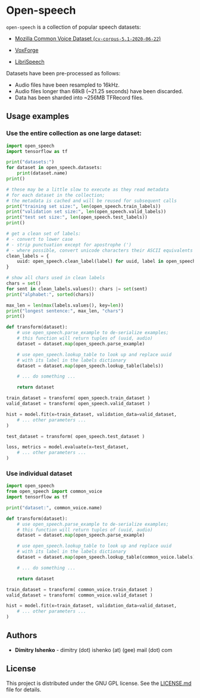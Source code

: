 # Open-speech

`open-speech` is a collection of popular speech datasets:

- [Mozilla Common Voice Dataset (`cv-corpus-5.1-2020-06-22`)](https://voice.mozilla.org/en/datasets)

- [VoxForge](http://www.repository.voxforge1.org/downloads/SpeechCorpus/Trunk/Audio/Main/16kHz_16bit/)

- [LibriSpeech](http://www.openslr.org/12)

Datasets have been pre-processed as follows:

- Audio files have been resampled to 16kHz.
- Audio files longer than 68kB (~21.25 seconds) have been discarded.
- Data has been sharded into ~256MB TFRecord files.

## Usage examples

### Use the entire collection as one large dataset:

```python
import open_speech
import tensorflow as tf

print("datasets:")
for dataset in open_speech.datasets:
    print(dataset.name)
print()

# these may be a little slow to execute as they read metadata
# for each dataset in the collection;
# the metadata is cached and will be reused for subsequent calls
print("training set size:", len(open_speech.train_labels))
print("validation set size:", len(open_speech.valid_labels))
print("test set size:", len(open_speech.test_labels))
print()

# get a clean set of labels:
# - convert to lower case
# - strip punctuation except for apostrophe (')
# - where possible, convert unicode characters their ASCII equivalents
clean_labels = {
    uuid: open_speech.clean_label(label) for uuid, label in open_speech.labels.items()
}

# show all chars used in clean labels
chars = set()
for sent in clean_labels.values(): chars |= set(sent)
print("alphabet:", sorted(chars))

max_len = len(max(labels.values(), key=len))
print("longest sentence:", max_len, "chars")
print()

def transform(dataset):
    # use open_speech.parse_example to de-serialize examples;
    # this function will return tuples of (uuid, audio)
    dataset = dataset.map(open_speech.parse_example)

    # use open_speech.lookup_table to look up and replace uuid
    # with its label in the labels dictionary
    dataset = dataset.map(open_speech.lookup_table(labels))

    # ... do something ...

    return dataset

train_dataset = transform( open_speech.train_dataset )
valid_dataset = transform( open_speech.valid_dataset )

hist = model.fit(x=train_dataset, validation_data=valid_dataset,
    # ... other parameters ...
)

test_dataset = transform( open_speech.test_dataset )

loss, metrics = model.evaluate(x=test_dataset,
    # ... other parameters ...
)
```

### Use individual dataset

```python
import open_speech
from open_speech import common_voice
import tensorflow as tf

print("dataset:", common_voice.name)

def transform(dataset):
    # use open_speech.parse_example to de-serialize examples;
    # this function will return tuples of (uuid, audio)
    dataset = dataset.map(open_speech.parse_example)

    # use open_speech.lookup_table to look up and replace uuid
    # with its label in the labels dictionary
    dataset = dataset.map(open_speech.lookup_table(common_voice.labels))

    # ... do something ...

    return dataset

train_dataset = transform( common_voice.train_dataset )
valid_dataset = transform( common_voice.valid_dataset )

hist = model.fit(x=train_dataset, validation_data=valid_dataset,
    # ... other parameters ...
)
```

## Authors

* **Dimitry Ishenko** - dimitry (dot) ishenko (at) (gee) mail (dot) com

## License

This project is distributed under the GNU GPL license. See the
[LICENSE.md](LICENSE.md) file for details.

